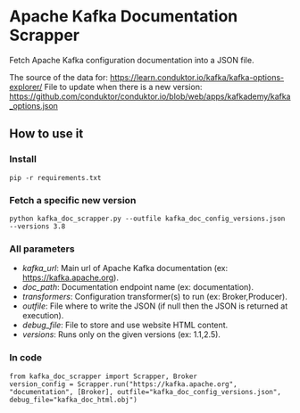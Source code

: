 # Apache Kafka Documentation Scrapper

Fetch Apache Kafka configuration documentation into a JSON file.

The source of the data for: https://learn.conduktor.io/kafka/kafka-options-explorer/
File to update when there is a new version: https://github.com/conduktor/conduktor.io/blob/web/apps/kafkademy/kafka_options.json

## How to use it

### Install

```
pip -r requirements.txt
```

### Fetch a specific new version

```
python kafka_doc_scrapper.py --outfile kafka_doc_config_versions.json --versions 3.8
```

### All parameters

- *kafka_url*: Main url of Apache Kafka documentation (ex: https://kafka.apache.org).
- *doc_path*: Documentation endpoint name (ex: documentation).
- *transformers*: Configuration transformer(s) to run (ex: Broker,Producer).
- *outfile*: File where to write the JSON (if null then the JSON is returned at execution).
- *debug_file*: File to store and use website HTML content.
- *versions*: Runs only on the given versions (ex: 1.1,2.5).

### In code
```
from kafka_doc_scrapper import Scrapper, Broker
version_config = Scrapper.run("https://kafka.apache.org", "documentation", [Broker], outfile="kafka_doc_config_versions.json", debug_file="kafka_doc_html.obj")
```
